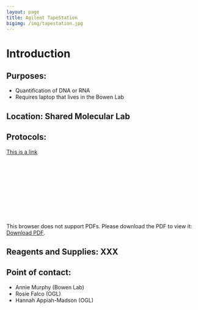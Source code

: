 ```yaml
---
layout: page
title: Agilent TapeStation
bigimg: /img/tapestation.jpg
---
```

# Introduction

## Purposes:
- Quantification of DNA or RNA
- Requires laptop that lives in the Bowen Lab

## Location: Shared Molecular Lab

## Protocols: 

[This is a link](https://raw.githubusercontent.com/NUMSC-CoreFacility/sharedLabSpace/gh-pages/protocols/2200Tapestaion_Guide.pdf)

<object data="https://bweedop.github.io/assets/pdf/weedop_keegan_cv.pdf" type="application/pdf" width="700px" height="700px">
    <embed src="https://bweedop.github.io/assets/pdf/weedop_keegan_cv.pdf">
        <p>This browser does not support PDFs. Please download the PDF to view it: <a href="https://bweedop.github.io/assets/pdf/weedop_keegan_cv.pdf">Download PDF</a>.</p>
    </object>

## Reagents and Supplies: XXX

## Point of contact:
- Annie Murphy (Bowen Lab)
- Rosie Falco (OGL)
- Hannah Appiah-Madson (OGL)
